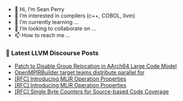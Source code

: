 - 👋 Hi, I’m Sean Perry
- 👀 I’m interested in compilers (c++, COBOL, llvm)
- 🌱 I’m currently learning ...
- 💞️ I’m looking to collaborate on ...
- 📫 How to reach me ...

<!---
s66perry/s66perry is a ✨ special ✨ repository because its `README.md` (this file) appears on your GitHub profile.
You can click the Preview link to take a look at your changes.
--->
### 📕 Latest LLVM Discourse Posts

<!-- DISCOURSE-LLVM:START -->
- [Patch to Disable Group Relocation in AArch64 Large Code Model](https://discourse.llvm.org/t/patch-to-disable-group-relocation-in-aarch64-large-code-model/75666#post_2)
- [OpenMPIRBuilder target teams distribute parallel for](https://discourse.llvm.org/t/openmpirbuilder-target-teams-distribute-parallel-for/75350#post_3)
- [[RFC] Introducing MLIR Operation Properties](https://discourse.llvm.org/t/rfc-introducing-mlir-operation-properties/67846?page=2#post_22)
- [[RFC] Introducing MLIR Operation Properties](https://discourse.llvm.org/t/rfc-introducing-mlir-operation-properties/67846?page=2#post_21)
- [[RFC] Single Byte Counters for Source-based Code Coverage](https://discourse.llvm.org/t/rfc-single-byte-counters-for-source-based-code-coverage/75685#post_7)
<!-- DISCOURSE-LLVM:END -->
